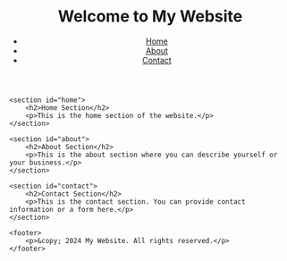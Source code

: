<!DOCTYPE html>
<html lang="en">
<head>
    <meta charset="UTF-8">
    <meta name="viewport" content="width=device-width, initial-scale=1.0">
    <title>My Website</title>
    <link rel="stylesheet" href="styles.css"> <!-- Link to external CSS -->
</head>
<body>
    <header>
        <h1>Welcome to My Website</h1>
        <nav>
            <ul>
                <li><a href="#home">Home</a></li>
                <li><a href="#about">About</a></li>
                <li><a href="#contact">Contact</a></li>
            </ul>
        </nav>
    </header>

    <section id="home">
        <h2>Home Section</h2>
        <p>This is the home section of the website.</p>
    </section>

    <section id="about">
        <h2>About Section</h2>
        <p>This is the about section where you can describe yourself or your business.</p>
    </section>

    <section id="contact">
        <h2>Contact Section</h2>
        <p>This is the contact section. You can provide contact information or a form here.</p>
    </section>

    <footer>
        <p>&copy; 2024 My Website. All rights reserved.</p>
    </footer>
</body>
</html>
